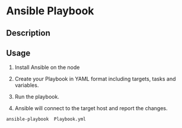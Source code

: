 # Ansible Playbook

## Description

## Usage

1. Install Ansible on the node

2. Create your Playbook in YAML format including targets, tasks and variables.

3. Run the playbook.
   
4. Ansible will connect to the target host and report the changes.

```` bash
ansible-playbook  Playbook.yml
````

